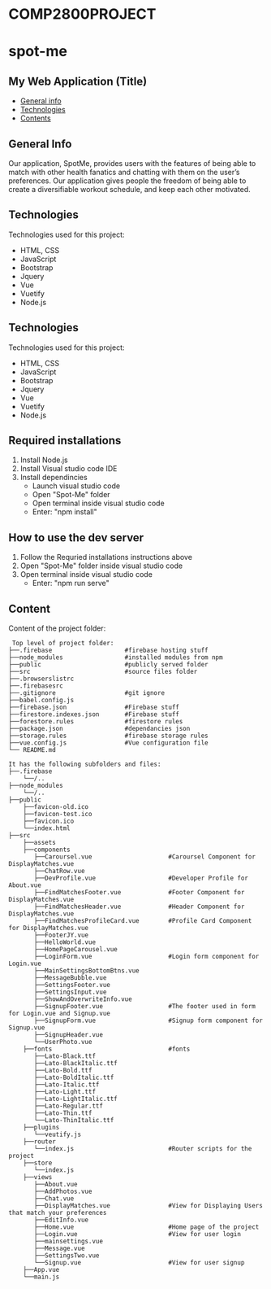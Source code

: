 # COMP2800PROJECT

# spot-me

## My Web Application (Title)

* [General info](#general-info)
* [Technologies](#technologies)
* [Contents](#content)

## General Info
Our application, SpotMe, provides users with the features of being able to match with other health fanatics and chatting with them on the user’s preferences. Our application gives people the freedom of being able to create a diversifiable workout schedule, and keep each other motivated.
	
## Technologies
Technologies used for this project:
* HTML, CSS
* JavaScript
* Bootstrap 
* Jquery
* Vue
* Vuetify
* Node.js

## Technologies
Technologies used for this project:
* HTML, CSS
* JavaScript
* Bootstrap 
* Jquery
* Vue
* Vuetify
* Node.js

## Required installations
1. Install Node.js
2. Install Visual studio code IDE
3. Install dependincies 
   - Launch visual studio code
   - Open "Spot-Me" folder
   - Open terminal inside visual studio code
   - Enter: "npm install"


## How to use the dev server
1. Follow the Requried installations instructions above
2. Open "Spot-Me" folder inside visual studio code
3. Open terminal inside visual studio code
   - Enter: "npm run serve"
	
## Content
Content of the project folder:

```
 Top level of project folder: 
├──.firebase                    #firebase hosting stuff
├──node_modules                 #installed modules from npm
├──public                       #publicly served folder
├──src                          #source files folder
├──.browserslistrc
├──.firebasesrc
├──.gitignore                   #git ignore
├──babel.config.js
├──firebase.json                #Firebase stuff
├──firestore.indexes.json       #Firebase stuff
├──forestore.rules              #firestore rules
├──package.json                 #dependancies json
├──storage.rules                #firebase storage rules
├──vue.config.js                #Vue configuration file
└── README.md

It has the following subfolders and files:
├──.firebase
    └──/..
├──node_modules
    └──/..
├──public
    ├──favicon-old.ico
    ├──favicon-test.ico
    ├──favicon.ico
    └──index.html
├──src
    ├──assets
    ├──components
       ├──Caroursel.vue                     #Caroursel Component for DisplayMatches.vue
       ├──ChatRow.vue
       ├──DevProfile.vue                    #Developer Profile for About.vue
       ├──FindMatchesFooter.vue             #Footer Component for DisplayMatches.vue
       ├──FindMatchesHeader.vue             #Header Component for DisplayMatches.vue
       ├──FindMatchesProfileCard.vue        #Profile Card Component for DisplayMatches.vue
       ├──FooterJY.vue
       ├──HelloWorld.vue
       ├──HomePageCarousel.vue
       ├──LoginForm.vue                     #Login form component for Login.vue
       ├──MainSettingsBottomBtns.vue
       ├──MessageBubble.vue
       ├──SettingsFooter.vue                
       ├──SettingsInput.vue
       ├──ShowAndOverwriteInfo.vue
       ├──SignupFooter.vue                  #The footer used in form for Login.vue and Signup.vue
       ├──SignupForm.vue                    #Signup form component for Signup.vue
       ├──SignupHeader.vue
       └──UserPhoto.vue
    ├──fonts                                #fonts
       ├──Lato-Black.ttf
       ├──Lato-BlackItalic.ttf
       ├──Lato-Bold.ttf
       ├──Lato-BoldItalic.ttf
       ├──Lato-Italic.ttf
       ├──Lato-Light.ttf
       ├──Lato-LightItalic.ttf
       ├──Lato-Regular.ttf
       ├──Lato-Thin.ttf
       └──Lato-ThinItalic.ttf
    ├──plugins
       └──veutify.js
    ├──router
       └──index.js                          #Router scripts for the project
    ├──store
       └──index.js
    ├──views
       ├──About.vue
       ├──AddPhotos.vue
       ├──Chat.vue
       ├──DisplayMatches.vue                #View for Displaying Users that match your preferences
       ├──EditInfo.vue
       ├──Home.vue                          #Home page of the project
       ├──Login.vue                         #View for user login
       ├──mainsettings.vue
       ├──Message.vue
       ├──SettingsTwo.vue
       └──Signup.vue                        #View for user signup
    ├──App.vue
    └──main.js
       

```
